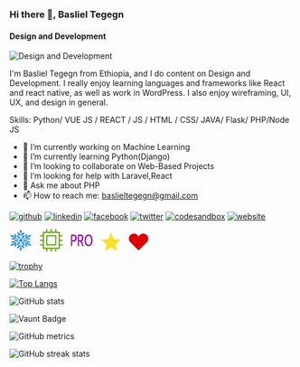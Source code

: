 ### Hi there 👋, Basliel Tegegn
#### Design and Development
![Design and Development](https://pbs.twimg.com/profile_banners/1676100438343446529/1718353240/600x200)

I'm Basliel Tegegn from Ethiopia, and I do content on Design and Development. I really enjoy learning languages and frameworks like React and react native, as well as work in WordPress.
I also enjoy wireframing, UI, UX, and design in general.

Skills: Python/ VUE JS / REACT / JS / HTML / CSS/ JAVA/ Flask/ PHP/Node JS

- 🔭 I’m currently working on Machine Learning 
- 🌱 I’m currently learning Python(Django) 
- 👯 I’m looking to collaborate on  Web-Based Projects 
- 🤔 I’m looking for help with Laravel,React 
- 💬 Ask me about PHP 
- 📫 How to reach me: baslieltegegn@gmail.com 


[<img src='https://cdn.jsdelivr.net/npm/simple-icons@3.0.1/icons/github.svg' alt='github' height='40'>](https://github.com/https://github.com/basgotech)  [<img src='https://cdn.jsdelivr.net/npm/simple-icons@3.0.1/icons/linkedin.svg' alt='linkedin' height='40'>](https://www.linkedin.com/in/https://www.linkedin.com/in/baslieltegegn/)  [<img src='https://cdn.jsdelivr.net/npm/simple-icons@3.0.1/icons/facebook.svg' alt='facebook' height='40'>](https://www.facebook.com/https://www.facebook.com/profile.php?id=100009212840720)  [<img src='https://cdn.jsdelivr.net/npm/simple-icons@3.0.1/icons/twitter.svg' alt='twitter' height='40'>](https://twitter.com/https://x.com/basgoprogrammer)  [<img src='https://cdn.jsdelivr.net/npm/simple-icons@3.0.1/icons/codesandbox.svg' alt='codesandbox' height='40'>](https://codesandbox.io/u/https://codesandbox.io/u/basgotech)  [<img src='https://cdn.jsdelivr.net/npm/simple-icons@3.0.1/icons/icloud.svg' alt='website' height='40'>](https://baslielalx.framer.website/)  

<a href='https://archiveprogram.github.com/'><img src='https://raw.githubusercontent.com/acervenky/animated-github-badges/master/assets/acbadge.gif' width='40' height='40'></a> <a href='https://docs.github.com/en/developers'><img src='https://raw.githubusercontent.com/acervenky/animated-github-badges/master/assets/devbadge.gif' width='40' height='40'></a> <a href='https://github.com/pricing'><img src='https://raw.githubusercontent.com/acervenky/animated-github-badges/master/assets/pro.gif' width='40' height='40'></a> <a href='https://stars.github.com/'><img src='https://raw.githubusercontent.com/acervenky/animated-github-badges/master/assets/starbadge.gif' width='35' height='35'></a> <a href='https://docs.github.com/en/github/supporting-the-open-source-community-with-github-sponsors'><img src='https://raw.githubusercontent.com/acervenky/animated-github-badges/master/assets/sponsorbadge.gif' width='35' height='35'></a> 

[![trophy](https://github-profile-trophy.vercel.app/?username=basgotech)](https://github.com/ryo-ma/github-profile-trophy)

[![Top Langs](https://github-readme-stats.vercel.app/api/top-langs/?username=basgotech)](https://github.com/anuraghazra/github-readme-stats)

![GitHub stats](https://github-readme-stats.vercel.app/api?username=https://github.com/basgotech&show_icons=true)  

![Vaunt Badge](https://api.vaunt.dev/v1/github/entities/https://github.com/basgotech/contributions?format=svg&private=false)  

![GitHub metrics](https://metrics.lecoq.io/https://github.com/basgotech)  

![GitHub streak stats](https://streak-stats.demolab.com/?user=https://github.com/basgotech)  

